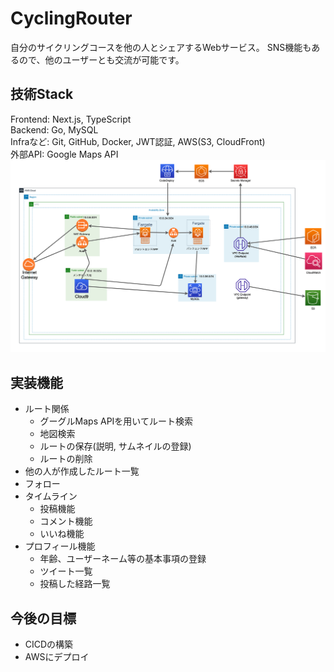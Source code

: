 # CyclingRouter
自分のサイクリングコースを他の人とシェアするWebサービス。
SNS機能もあるので、他のユーザーとも交流が可能です。
## 技術Stack
Frontend: Next.js, TypeScript  
Backend: Go, MySQL  
Infraなど: Git, GitHub, Docker, JWT認証, AWS(S3, CloudFront)  
外部API: Google Maps API  
![インフラ図](./infra.png)
## 実装機能
* ルート関係
  * グーグルMaps APIを用いてルート検索
  * 地図検索
  * ルートの保存(説明, サムネイルの登録)
  * ルートの削除
* 他の人が作成したルート一覧
* フォロー
* タイムライン
  * 投稿機能
  * コメント機能
  * いいね機能
* プロフィール機能
  * 年齢、ユーザーネーム等の基本事項の登録
  * ツイート一覧
  * 投稿した経路一覧

## 今後の目標
* CICDの構築
* AWSにデプロイ
